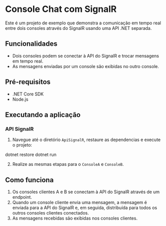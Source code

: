 # Console Chat com SignalR

Este é um projeto de exemplo que demonstra a comunicação em tempo real entre dois consoles através do SignalR usando uma API .NET separada.

## Funcionalidades

- Dois consoles podem se conectar à API do SignalR e trocar mensagens em tempo real.
- As mensagens enviadas por um console são exibidas no outro console.

## Pré-requisitos

- .NET Core SDK
- Node.js

## Executando a aplicação

### API SignalR

1. Navegue até o diretório `ApiSignalR`, restaure as dependencias e execute o projeto:

dotnet restore
dotnet run

2. Realize as mesmas etapas para o `ConsoleA` e `ConsoleB`.

## Como funciona

1. Os consoles clientes A e B se conectam à API do SignalR através de um endpoint.
2. Quando um console cliente envia uma mensagem, a mensagem é enviada para a API do SignalR e, em seguida, distribuída para todos os outros consoles clientes conectados.
3. As mensagens recebidas são exibidas nos consoles clientes.
